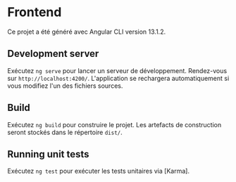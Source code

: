 # Frontend

Ce projet a été généré avec Angular CLI version 13.1.2.

## Development server

Exécutez `ng serve` pour lancer un serveur de développement. Rendez-vous sur `http://localhost:4200/`. L'application se rechargera automatiquement si vous modifiez l'un des fichiers sources.

## Build

Exécutez `ng build` pour construire le projet. Les artefacts de construction seront stockés dans le répertoire `dist/`.

## Running unit tests

Exécutez `ng test` pour exécuter les tests unitaires via [Karma].
